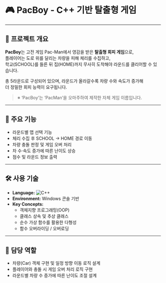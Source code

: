 # 🎮 PacBoy - C++ 기반 탈출형 게임

---

## 📌 프로젝트 개요

**PacBoy**는 고전 게임 Pac-Man에서 영감을 받은 **탈출형 회피 게임**으로,  
플레이어는 도로 위를 달리는 차량을 피해 체리를 수집하고,  
학교(SCHOOL)를 들른 뒤 집(HOME)까지 무사히 도착해야 라운드를 클리어할 수 있습니다.  

총 5라운드로 구성되어 있으며, 라운드가 올라갈수록 차량 수와 속도가 증가해  
더 정밀한 회피 능력이 요구됩니다.

> ※ ‘PacBoy’는 ‘PacMan’을 오마주하여 제작한 자체 게임 이름입니다.

---

## 🔧 주요 기능

- 라운드별 맵 선택 기능  
- 체리 수집 후 SCHOOL → HOME 경로 이동  
- 차량 충돌 판정 및 게임 오버 처리  
- 차 수·속도 증가에 따른 난이도 상승  
- 점수 및 라운드 정보 출력

---

## 🛠️ 사용 기술

- **Language:** ![C++](https://img.shields.io/badge/C%2B%2B-00599C?style=flat&logo=c%2B%2B&logoColor=white)  
- **Environment:** Windows 콘솔 기반  
- **Key Concepts:**  
  - 객체지향 프로그래밍(OOP)  
  - 클래스 상속 및 추상 클래스  
  - 순수 가상 함수를 활용한 다형성  
  - 함수 오버라이딩 / 오버로딩

---

## 👤 담당 역할

- 차량(Car) 객체 구현 및 일정 방향 이동 로직 설계  
- 플레이어와 충돌 시 게임 오버 처리 로직 구현  
- 라운드별 차량 수 증가에 따른 난이도 조절 설계
